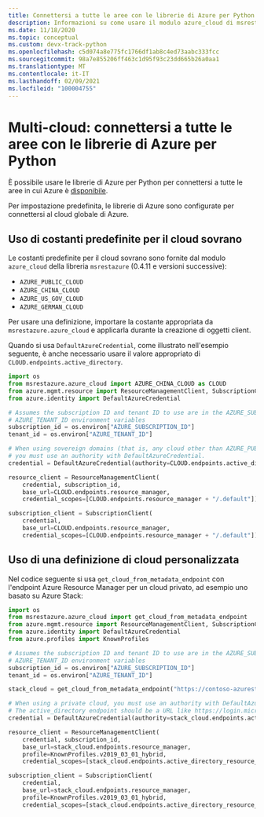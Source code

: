 ```yaml
---
title: Connettersi a tutte le aree con le librerie di Azure per Python multi-cloud
description: Informazioni su come usare il modulo azure_cloud di msrestazure per connettersi ad Azure in diverse aree sovrane
ms.date: 11/18/2020
ms.topic: conceptual
ms.custom: devx-track-python
ms.openlocfilehash: c5d074a8e775fc1766df1ab8c4ed73aabc333fcc
ms.sourcegitcommit: 98a7e855206ff463c1d95f93c23dd665b26a0aa1
ms.translationtype: MT
ms.contentlocale: it-IT
ms.lasthandoff: 02/09/2021
ms.locfileid: "100004755"
---
```

# <a name="multi-cloud-connect-to-all-regions-with-the-azure-libraries-for-python"></a>Multi-cloud: connettersi a tutte le aree con le librerie di Azure per Python

È possibile usare le librerie di Azure per Python per connettersi a tutte le aree in cui Azure è [disponibile](https://azure.microsoft.com/regions/services).

Per impostazione predefinita, le librerie di Azure sono configurate per connettersi al cloud globale di Azure.

## <a name="using-pre-defined-sovereign-cloud-constants"></a>Uso di costanti predefinite per il cloud sovrano

Le costanti predefinite per il cloud sovrano sono fornite dal modulo `azure_cloud` della libreria `msrestazure` (0.4.11 e versioni successive):

- `AZURE_PUBLIC_CLOUD`
- `AZURE_CHINA_CLOUD`
- `AZURE_US_GOV_CLOUD`
- `AZURE_GERMAN_CLOUD`

Per usare una definizione, importare la costante appropriata da `msrestazure.azure_cloud` e applicarla durante la creazione di oggetti client. 

Quando si usa `DefaultAzureCredential`, come illustrato nell'esempio seguente, è anche necessario usare il valore appropriato di `CLOUD.endpoints.active_directory`.

```python
import os
from msrestazure.azure_cloud import AZURE_CHINA_CLOUD as CLOUD
from azure.mgmt.resource import ResourceManagementClient, SubscriptionClient
from azure.identity import DefaultAzureCredential

# Assumes the subscription ID and tenant ID to use are in the AZURE_SUBSCRIPTION_ID and
# AZURE_TENANT_ID environment variables
subscription_id = os.environ["AZURE_SUBSCRIPTION_ID"]
tenant_id = os.environ["AZURE_TENANT_ID"]

# When using sovereign domains (that is, any cloud other than AZURE_PUBLIC_CLOUD),
# you must use an authority with DefaultAzureCredential.
credential = DefaultAzureCredential(authority=CLOUD.endpoints.active_directory, tenant_id=tenant_id)

resource_client = ResourceManagementClient(
    credential, subscription_id,
    base_url=CLOUD.endpoints.resource_manager,
    credential_scopes=[CLOUD.endpoints.resource_manager + "/.default"])

subscription_client = SubscriptionClient(
    credential,
    base_url=CLOUD.endpoints.resource_manager,
    credential_scopes=[CLOUD.endpoints.resource_manager + "/.default"])
```
  
## <a name="using-your-own-cloud-definition"></a>Uso di una definizione di cloud personalizzata

Nel codice seguente si usa `get_cloud_from_metadata_endpoint` con l'endpoint Azure Resource Manager per un cloud privato, ad esempio uno basato su Azure Stack:

```python
import os
from msrestazure.azure_cloud import get_cloud_from_metadata_endpoint
from azure.mgmt.resource import ResourceManagementClient, SubscriptionClient
from azure.identity import DefaultAzureCredential
from azure.profiles import KnownProfiles

# Assumes the subscription ID and tenant ID to use are in the AZURE_SUBSCRIPTION_ID and
# AZURE_TENANT_ID environment variables
subscription_id = os.environ["AZURE_SUBSCRIPTION_ID"]
tenant_id = os.environ["AZURE_TENANT_ID"]

stack_cloud = get_cloud_from_metadata_endpoint("https://contoso-azurestack-arm-endpoint.com")

# When using a private cloud, you must use an authority with DefaultAzureCredential.
# The active_directory endpoint should be a URL like https://login.microsoftonline.com.
credential = DefaultAzureCredential(authority=stack_cloud.endpoints.active_directory, tenant_id=tenant_id)

resource_client = ResourceManagementClient(
    credential, subscription_id,
    base_url=stack_cloud.endpoints.resource_manager,
    profile=KnownProfiles.v2019_03_01_hybrid,
    credential_scopes=[stack_cloud.endpoints.active_directory_resource_id + "/.default"])

subscription_client = SubscriptionClient(
    credential,
    base_url=stack_cloud.endpoints.resource_manager,
    profile=KnownProfiles.v2019_03_01_hybrid,
    credential_scopes=[stack_cloud.endpoints.active_directory_resource_id + "/.default"])
```
